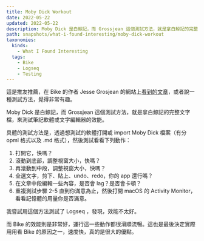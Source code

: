 ```yaml
---
title: Moby Dick Workout
date: 2022-05-22
updated: 2022-05-22
description: Moby Dick 是白鯨記，而 Grossjean 這個測試方法，就是拿白鯨記的完整文字檔，來測試筆記軟體或文字編輯器的效能。
path: snapshots/what-i-found-interesting/moby-dick-workout
taxonomies:
  kinds: 
    - What I Found Interesting
  tags: 
    - Bike
    - Logseq
    - Testing
---
```


這是推友推薦，在 Bike 的作者 Jesse Grosjean 的網站上[看到的文章](https://www.hogbaysoftware.com/posts/moby-dick-workout/)，或者說一種測試方法，覺得非常有趣。

Moby Dick 是白鯨記，而 Grossjean 這個測試方法，就是拿白鯨記的完整文字檔，來測試筆記軟體或文字編輯器的效能。

具體的測試方法是，透過想測試的軟體打開或 import Moby Dick 檔案（有分 opml 格式以及 .md 格式），然後測試看看下列動作：
1. 打開它，快嗎？
2. 滾動到底部，調整視窗大小，快嗎？
3. 再滾動到中段，調整視窗大小，快嗎？
4. 全選文字，剪下、貼上、undo、redo，你的 app 還行嗎？
5. 在文章中段編輯一些內容，是否會 lag？是否會卡頓？
6. 重複測試步驟 2-5 直到你滿意為止，然後打開 macOS 的 Activity Monitor，看看記憶體的用量你是否滿意。

我嘗試用這個方法測試了 Logseq ，發現，效能不太好。

而 Bike 的效能則是非常好，運行這一些動作都很滑順流暢。這也是最後決定實際用用看 Bike 的原因之一，速度快，真的是很大的優點。